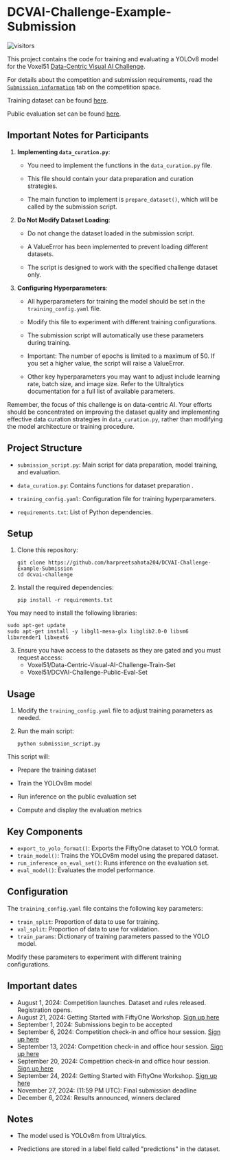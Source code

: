 # DCVAI-Challenge-Example-Submission

![visitors](https://visitor-badge.laobi.icu/badge?page_id=harpreetsahota204.DCVAI-Challenge-Example-Submission)

This project contains the code for training and evaluating a YOLOv8 model for the Voxel51 [Data-Centric Visual AI Challenge](https://huggingface.co/spaces/Voxel51/DataCentricVisualAIChallenge). 

For details about the competition and submission requirements, read the [`Submission information`](https://huggingface.co/spaces/Voxel51/DataCentricVisualAIChallenge) tab on the competition space.

Training dataset can be found [here](https://huggingface.co/datasets/Voxel51/Data-Centric-Visual-AI-Challenge-Train-Set).

Public evaluation set can be found [here](https://huggingface.co/datasets/Voxel51/DCVAI-Challenge-Public-Eval-Set).

## Important Notes for Participants

1. **Implementing `data_curation.py`**: 

   - You need to implement the functions in the `data_curation.py` file. 

   - This file should contain your data preparation and curation strategies.

   - The main function to implement is `prepare_dataset()`, which will be called by the submission script.

2. **Do Not Modify Dataset Loading**:

   - Do not change the dataset loaded in the submission script.

   - A ValueError has been implemented to prevent loading different datasets.

   - The script is designed to work with the specified challenge dataset only.

3. **Configuring Hyperparameters**:

   - All hyperparameters for training the model should be set in the `training_config.yaml` file.

   - Modify this file to experiment with different training configurations.

   - The submission script will automatically use these parameters during training.

   - Important: The number of epochs is limited to a maximum of 50. If you set a higher value, the script will raise a ValueError.

   - Other key hyperparameters you may want to adjust include learning rate, batch size, and image size. Refer to the Ultralytics documentation for a full list of available parameters.

Remember, the focus of this challenge is on data-centric AI. Your efforts should be concentrated on improving the dataset quality and implementing effective data curation strategies in `data_curation.py`, rather than modifying the model architecture or training procedure.

## Project Structure

- `submission_script.py`: Main script for data preparation, model training, and evaluation.

- `data_curation.py`: Contains functions for dataset preparation .

- `training_config.yaml`: Configuration file for training hyperparameters.

- `requirements.txt`: List of Python dependencies.

## Setup

1. Clone this repository:
   ```
   git clone https://github.com/harpreetsahota204/DCVAI-Challenge-Example-Submission
   cd dcvai-challenge
   ```

2. Install the required dependencies:
   ```
   pip install -r requirements.txt
   ```

You may need to install the following libraries:

```
sudo apt-get update
sudo apt-get install -y libgl1-mesa-glx libglib2.0-0 libsm6 libxrender1 libxext6
```

3. Ensure you have access to the datasets as they are gated and you must request access:
   - Voxel51/Data-Centric-Visual-AI-Challenge-Train-Set
   - Voxel51/DCVAI-Challenge-Public-Eval-Set

## Usage

1. Modify the `training_config.yaml` file to adjust training parameters as needed.

2. Run the main script:
   ```
   python submission_script.py
   ```

This script will:

- Prepare the training dataset

- Train the YOLOv8m model

- Run inference on the public evaluation set

- Compute and display the evaluation metrics

## Key Components

- `export_to_yolo_format()`: Exports the FiftyOne dataset to YOLO format.
- `train_model()`: Trains the YOLOv8m model using the prepared dataset.
- `run_inference_on_eval_set()`: Runs inference on the evaluation set.
- `eval_model()`: Evaluates the model performance.

## Configuration

The `training_config.yaml` file contains the following key parameters:

- `train_split`: Proportion of data to use for training.
- `val_split`: Proportion of data to use for validation.
- `train_params`: Dictionary of training parameters passed to the YOLO model.

Modify these parameters to experiment with different training configurations.

## Important dates


- August 1, 2024: Competition launches. Dataset and rules released. Registration opens.
- August 21, 2024: Getting Started with FiftyOne Workshop. [Sign up here](https://voxel51.com/computer-vision-events/getting-started-with-fiftyone-workshop-aug-21-2024/)
- September 1, 2024: Submissions begin to be accepted
- September 6, 2024: Competition check-in and office hour session. [Sign up here](https://us02web.zoom.us/meeting/register/tZAsd-ugqzMoGtTMpM0ALpuq32JOOV6XAmOp#/registration)
- September 13, 2024: Competition check-in and office hour session. [Sign up here](https://us02web.zoom.us/meeting/register/tZAsd-ugqzMoGtTMpM0ALpuq32JOOV6XAmOp#/registration)
- September 20, 2024: Competition check-in and office hour session. [Sign up here](https://us02web.zoom.us/meeting/register/tZAsd-ugqzMoGtTMpM0ALpuq32JOOV6XAmOp#/registration)
- September 24, 2024: Getting Started with FiftyOne Workshop. [Sign up here](https://voxel51.com/computer-vision-events/getting-started-with-fiftyone-workshop-sept-25-2024/)
- November 27, 2024: (11:59 PM UTC): Final submission deadline
- December 6, 2024: Results announced, winners declared




## Notes

- The model used is YOLOv8m from Ultralytics.

- Predictions are stored in a label field called "predictions" in the dataset.

